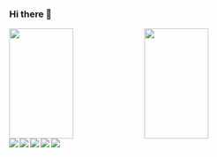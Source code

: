 ### Hi there 👋

<img align="left" width="48%" height="200px" src="https://github-readme-stats.vercel.app/api?username=burakyalim&show_icons=true&theme=dark" />
<img align="left" width="48%" height="200px" src="https://github-readme-stats.vercel.app/api/top-langs/?username=burakyalim" />






<img align="left" src="https://img.shields.io/badge/c-%2300599C.svg?style=for-the-badge&logo=c&logoColor=white">

<img align="left" src="https://img.shields.io/badge/python-3670A0?style=for-the-badge&logo=python&logoColor=ffdd54">

<img align="left" src="https://img.shields.io/badge/html5-%23E34F26.svg?style=for-the-badge&logo=html5&logoColor=white">

<img align="left" src="https://img.shields.io/badge/css3-%231572B6.svg?style=for-the-badge&logo=css3&logoColor=white">

<img align="left" src="https://img.shields.io/badge/javascript-%23323330.svg?style=for-the-badge&logo=javascript&logoColor=%23F7DF1E">



<!--
**burakyalim/burakyalim** is a ✨ _special_ ✨ repository because its `README.md` (this file) appears on your GitHub profile.

Here are some ideas to get you started:

- 🔭 I’m currently working on ...
- 🌱 I’m currently learning ...
- 👯 I’m looking to collaborate on ...
- 🤔 I’m looking for help with ...
- 💬 Ask me about ...
- 📫 How to reach me: ...
- 😄 Pronouns: ...
- ⚡ Fun fact: ...
-->
